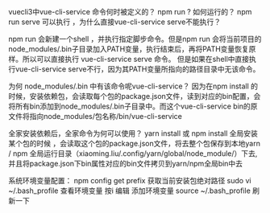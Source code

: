 vuecli3中vue-cli-service 命令何时被定义的？
npm run ? 如何运行的？
npm run serve 可以执行 ，为什么直接vue-cli-service serve不能执行？

  npm run 会新建一个shell ，并执行指定脚步命令。但是npm run 会将当前项目的node_modules/.bin子目录加入PATH变量，执行结束后，再将PATH变量恢复原样。所以可以直接执行 vue-cli-service serve 命令。
  但是如果在shell中直接执行vue-cli-service serve不行，因为其PATH变量所指向的路径目录中无该命令。

为何 node_modules/.bin 中有该命令呢vue-cli-service？
  因为在npm install 的时候，安装依赖包，会读取每个包的package.json文件，读到对应的bin配置，会将所有bin添加到node_modules/.bin子目录中。而这个vue-cli-service bin的原文件将指向node_modules/包名称/bin/vue-cli-service


全家安装依赖后，全家命令为何可以使用？
  yarn install 或 npm install 全局安装某个包的时候 ，会读取这个包的package.json文件，将去整个包保存到本地yarn / npm 全局运行目录（xiaoming.liu/.config/yarn/global/node_module/）下去,并且将package.json下bin属性对应的bin文件拷贝到yarn/npm全局bin中去

系统环境变量配置：
  npm config get prefix 获取当前安装包绝对路径
  sudo vi ~/.bash_profile 查看环境变量
  按i 编辑
  添加环境变量
  source ~/.bash_profile 刷新一下
